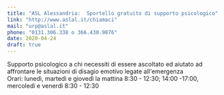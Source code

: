 ```yaml
---
title: "ASL Alessandria:  Sportello gratuito di supporto psicologico"
link: "http://www.aslal.it/chiamaci"
mail: "urp@aslal.it"
phone: "0131.306.338 o 366.430.9876"
date: 2020-04-24
draft: true
---
```


Supporto psicologico a chi necessiti di essere ascoltato ed aiutato ad affrontare le situazioni di disagio emotivo legate all'emergenza		
Orari: lunedì, martedì e giovedì la mattina 8:30 - 12:30; 14:00 -17:00, mercoledì e venerdì 8:30 - 12:30
